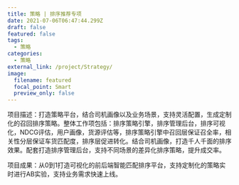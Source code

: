 ```yaml
---
title: 策略 | 排序推荐专项
date: 2021-07-06T06:47:44.299Z
draft: false
featured: false
tags:
  - 策略
categories:
  - 策略
external_link: /project/Strategy/
image:
  filename: featured
  focal_point: Smart
  preview_only: false
---
```

项目描述：打造策略平台，结合司机画像以及业务场景，支持灵活配置，生成定制化的召回排序策略。整体工作项包括：排序策略引擎，排序管理后台，排序可视化，NDCG评估，用户画像，货源评估等，排序策略引擎中召回层保证召全率，相关性分层保证车货匹配度，排序层促进转化。结合司机画像，打造千人千面的排序效果。配套打造排序管理后台，支持不同场景的差异化排序策略，提升成交率。

项目成果：从0到1打造可视化的前后端智能匹配排序平台，支持定制化的策略实时进行AB实验，支持业务需求快速上线。